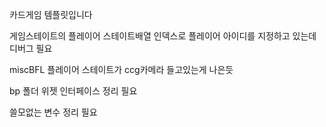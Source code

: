 카드게임 템플릿입니다

게임스테이트의 플레이어 스테이트배열 인덱스로 플레이어 아이디를 지정하고 있는데 디버그 필요

miscBFL
플레이어 스테이트가 ccg카메라 들고있는게 나은듯

bp 폴더 위젯 인터페이스 정리 필요

쓸모없는 변수 정리 필요